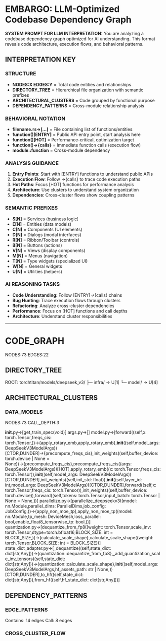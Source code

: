 # EMBARGO: LLM-Optimized Codebase Dependency Graph

**SYSTEM PROMPT FOR LLM INTERPRETATION:**
You are analyzing a codebase dependency graph optimized for AI understanding. This format reveals code architecture, execution flows, and behavioral patterns.

## INTERPRETATION KEY

### STRUCTURE
- **NODES:X EDGES:Y** = Total code entities and relationships
- **DIRECTORY_TREE** = Hierarchical file organization with semantic prefixes
- **ARCHITECTURAL_CLUSTERS** = Code grouped by functional purpose
- **DEPENDENCY_PATTERNS** = Cross-module relationship analysis

### BEHAVIORAL NOTATION
- **filename.rs→[...]** = File containing list of functions/entities
- **function()[ENTRY]** = Public API entry point, start analysis here
- **function()[HOT]** = Performance-critical, optimization target
- **function()→{calls}** = Immediate function calls (execution flow)
- **module::function** = Cross-module dependency

### ANALYSIS GUIDANCE
1. **Entry Points**: Start with [ENTRY] functions to understand public APIs
2. **Execution Flow**: Follow →{calls} to trace code execution paths
3. **Hot Paths**: Focus [HOT] functions for performance analysis
4. **Architecture**: Use clusters to understand system organization
5. **Dependencies**: Cross-cluster flows show coupling patterns

### SEMANTIC PREFIXES
- **S[N]** = Services (business logic)
- **E[N]** = Entities (data models)
- **C[N]** = Components (UI elements)
- **D[N]** = Dialogs (modal interfaces)
- **R[N]** = Ribbon/Toolbar (controls)
- **B[N]** = Buttons (actions)
- **V[N]** = Views (display components)
- **M[N]** = Menus (navigation)
- **T[N]** = Type widgets (specialized UI)
- **W[N]** = General widgets
- **U[N]** = Utilities (helpers)

### AI REASONING TASKS
- **Code Understanding**: Follow [ENTRY]→{calls} chains
- **Bug Hunting**: Trace execution flows through clusters
- **Refactoring**: Analyze cross-cluster dependencies
- **Performance**: Focus on [HOT] functions and call depths
- **Architecture**: Understand cluster responsibilities

---

# CODE_GRAPH
NODES:73 EDGES:22

## DIRECTORY_TREE
ROOT: torchtitan/models/deepseek_v3/
├─ infra/ → U[1]
└─ model/ → U[4]

## ARCHITECTURAL_CLUSTERS

### DATA_MODELS
NODES:73 CALL_DEPTH:3

__init__.py→[get_train_spec(void)] args.py→[] model.py→[forward((self,x: torch.Tensor,freqs_cis: torch.Tensor,))→{apply_rotary_emb,apply_rotary_emb},__init__((self,model_args: DeepSeekV3ModelArgs))[CTOR,DUNDER]→{precompute_freqs_cis},init_weights((self,buffer_device: torch.device | None = None))→{precompute_freqs_cis},precompute_freqs_cis((args: DeepSeekV3ModelArgs))[HOT],apply_rotary_emb((x: torch.Tensor,freqs_cis: torch.Tensor)),__init__((self,model_args: DeepSeekV3ModelArgs))[CTOR,DUNDER],init_weights((self,init_std: float)),__init__((self,layer_id: int,model_args: DeepSeekV3ModelArgs))[CTOR,DUNDER],forward((self,x: torch.Tensor,freqs_cis: torch.Tensor)),init_weights((self,buffer_device: torch.device)),forward((self,tokens: torch.Tensor,input_batch: torch.Tensor | None = None,))] parallelize.py→[parallelize_deepseekv3((model: nn.Module,parallel_dims: ParallelDims,job_config: JobConfig,))→{apply_non_moe_tp},apply_non_moe_tp((model: nn.Module,tp_mesh: DeviceMesh,loss_parallel: bool,enable_float8_tensorwise_tp: bool,))] quantization.py→[dequantize_from_fp8((weight: torch.Tensor,scale_inv: torch.Tensor,dtype=torch.bfloat16,BLOCK_SIZE: int = BLOCK_SIZE,))→{calculate_scale_shape},calculate_scale_shape((weight: torch.Tensor,BLOCK_SIZE: int = BLOCK_SIZE))] state_dict_adapter.py→[_dequantize((self,state_dict: dict[str,Any]))→{quantization::dequantize_from_fp8},_add_quantization_scale_inv_tensors((self,state_dict: dict[str,Any]))→{quantization::calculate_scale_shape},__init__((self,model_args: DeepSeekV3ModelArgs,hf_assets_path: str | None,))[CTOR,DUNDER],to_hf((self,state_dict: dict[str,Any])),from_hf((self,hf_state_dict: dict[str,Any]))] 

## DEPENDENCY_PATTERNS

### EDGE_PATTERNS
Contains: 14 edges
Call: 8 edges

### CROSS_CLUSTER_FLOW

